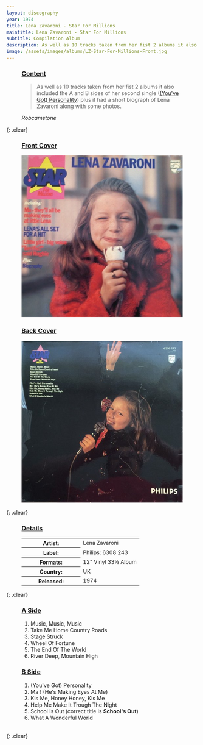 ```yaml
---
layout: discography
year: 1974
title: Lena Zavaroni - Star For Millions
maintitle: Lena Zavaroni - Star For Millions
subtitle: Compilation Album
description: As well as 10 tracks taken from her fist 2 albums it also included the A and B sides of her second single (You've Got) Personality plus it had a short biograph of Lena Zavaroni along with some photos.
image: /assets/images/albums/LZ-Star-For-Millions-Front.jpg
---
```


<figure class="fig3">
<h3 id="content"><a href="#content">Content</a></h3>
<blockquote><p>As well as 10 tracks taken from her fist 2 albums it also included the A and B sides of her second single (<a href="/discography/singles/1974-05-24-personality">(You've Got) Personality</a>) plus it had a short biograph of Lena Zavaroni along with some photos.</p></blockquote>
<cite>Robcamstone</cite>
</figure>

{: .clear}

<figure class="fig1">
<figcaption>
<h3 id="cover"><a href="#cover">Front Cover</a></h3>
</figcaption>
<a href="/assets/images/albums/LZ-Star-For-Millions-Front.jpg"><img src="/assets/images/albums/LZ-Star-For-Millions-Front.jpg" class="full-width zoom-in" alt="Front Cover for the album Lena Zavaroni - Star For Millions (1974)" /></a>
</figure>

<figure class="fig2">
<figcaption>
<h3 id="cover"><a href="#cover">Back Cover</a></h3>
</figcaption>
<a href="/assets/images/albums/LZ-Star-For-Millions-Back.jpg"><img src="/assets/images/albums/LZ-Star-For-Millions-Back.jpg" class="full-width zoom-in" alt="Back Cover for the album Lena Zavaroni - Star For Millions (1974)" /></a>
</figure>

{: .clear}

<figure class="fig3">
<figcaption>
<h3 id="details"><a href="#details">Details</a></h3>
</figcaption>
<table>
<tr><th style="width:50%">Artist:</th><td>Lena Zavaroni</td></tr>
<tr><th>Label:</th><td>Philips: 6308 243</td></tr>
<tr><th>Formats:</th><td>12" Vinyl 33⅓ Album</td></tr>
<tr><th>Country:</th><td>UK</td></tr>
<tr><th>Released:</th><td>1974</td></tr>
</table>
</figure>

{: .clear}

<figure class="fig1">
<figcaption>
<h3 id="a-side"><a href="#a-side">A Side</a></h3>
</figcaption>
<ol>
<li>Music, Music, Music</li>
<li>Take Me Home Country Roads</li>
<li>Stage Struck</li>
<li>Wheel Of Fortune</li>
<li>The End Of The World</li>
<li>River Deep, Mountain High</li>
</ol>
</figure>

<figure class="fig2">
<figcaption>
<h3 id="b-side"><a href="#b-side">B Side</a></h3>
</figcaption>
<ol>
<li>(You've Got) Personality</li>
<li>Ma ! (He's Making Eyes At Me)</li>
<li>Kis Me, Honey Honey, Kis Me</li>
<li>Help Me Make It Trough The Night</li>
<li>School Is Out (correct title is <strong>School's Out</strong>)</li>
<li>What A Wonderful World</li>
</ol>
</figure>

<br />{: .clear}
